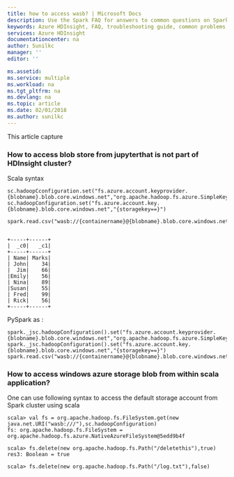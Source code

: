 ```yaml
---
title: how to access wasb? | Microsoft Docs
description: Use the Spark FAQ for answers to common questions on Spark on Azure HDInsight platform.
keywords: Azure HDInsight, FAQ, troubleshooting guide, common problems, accessing folder
services: Azure HDInsight
documentationcenter: na
author: Sunilkc
manager: ''
editor: ''

ms.assetid: 
ms.service: multiple
ms.workload: na
ms.tgt_pltfrm: na
ms.devlang: na
ms.topic: article
ms.date: 02/01/2018
ms.author: sunilkc
---
```


This article capture 

### How to access blob store from jupyterthat is not part of HDInsight cluster?

Scala syntax

```
sc.hadoopCconfiguration.set("fs.azure.account.keyprovider.{blobname}.blob.core.windows.net","org.apache.hadoop.fs.azure.SimpleKeyProvider")
sc.hadoopConfiguration.set("fs.azure.account.key.{blobname}.blob.core.windows.net","{storagekey==}")

spark.read.csv("wasb://{containername}@{blobname}.blob.core.windows.net/students/students.csv").show()


+-----+------+
|  _c0|   _c1|
+-----+------+
| Name| Marks|
| John|    34|
|  Jim|    66|
|Emily|    56|
| Nina|    89|
|Susan|    55|
| Fred|    99|
| Rick|    56|
+-----+------+

```

PySpark as :

```
spark._jsc.hadoopConfiguration().set("fs.azure.account.keyprovider.{blobname}.blob.core.windows.net","org.apache.hadoop.fs.azure.SimpleKeyProvider")
spark._jsc.hadoopConfiguration().set("fs.azure.account.key.{blobname}.blob.core.windows.net","{storagekey==}")
spark.read.csv("wasb://{containername}@{blobname}.blob.core.windows.net/students/students.csv").show()
```

### How to access windows azure storage blob from within scala application?

One can use following syntax to access the default storage account from Spark cluster using scala

```
scala> val fs = org.apache.hadoop.fs.FileSystem.get(new java.net.URI("wasb:///"),sc.hadoopConfiguration)
fs: org.apache.hadoop.fs.FileSystem = org.apache.hadoop.fs.azure.NativeAzureFileSystem@5edd9b4f

scala> fs.delete(new org.apache.hadoop.fs.Path("/deletethis"),true)
res3: Boolean = true

scala> fs.delete(new org.apache.hadoop.fs.Path("/log.txt"),false)
```

